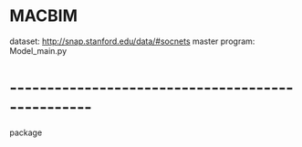 # MACBIM
dataset: http://snap.stanford.edu/data/#socnets
master program: Model_main.py

# -------------------------------------------------
package
